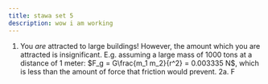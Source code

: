 ```yaml
---
title: stawa set 5
description: wow i am working
---
```

1. You *are* attracted to large buildings! However, the amount which you are attracted is insignificant. E.g. assuming a large mass of 1000 tons at a distance of 1 meter: $F_g = G\frac{m_1 m_2}{r^2} = 0.003335 N$, which is less than the amount of force that friction would prevent.
2a. F